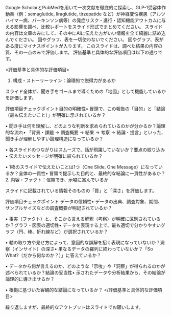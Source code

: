Google ScholarとPubMedを用いて一次文献を徹底的に探索し、GLP-1受容体作動薬（例：semaglutide, liraglutide, tirzepatide など）が神経変性疾患（アルツハイマー病、パーキンソン病等）の発症リスク・進行・認知機能アウトカムに与える影響を調べ、比較レポートをスライド形式でまとめてください。
スライドの内容は文章のみにして、その中にAIに伝えた方がいい情報を全て綺麗に詰め込んでください。
図やグラフ、表を一切使わないでください。 
図やグラフ、表がある度にマイナスポイントが入ります。
このスライドは、調べた結果の内容の質、その一点のみで評価します。
評価基準と具体的な評価項目は以下の通りです。

<評価基準と具体的な評価項目>

1. 構成・ストーリーライン：論理的で説得力があるか

スライド全体が、聞き手をゴールまで導くための「地図」として機能しているかを評価します。

評価項目チェックポイント目的の明確性• 冒頭で、この報告の「目的」と「結論（最も伝えたいこと）」が明確に示されているか？

• 聞き手は何を理解し、どのような判断を求められているのかが分かるか？論理的な流れ• 「背景・課題 → 調査概要 → 結果 → 考察 → 結論・提言」といった、聞き手が理解しやすい論理構造になっているか？

• 各スライドのつながりはスムーズで、話が飛躍していないか？要点の絞り込み• 伝えたいメッセージが明確に絞られているか？

• 1枚のスライドで伝えたいことは1つ（One Slide, One Message）になっているか？全体の一貫性• 冒頭で提示した目的と、最終的な結論に一貫性があるか？
2. 内容・ファクト：信頼でき、示唆に富んでいるか

スライドに記載されている情報そのものの「質」と「深さ」を評価します。

評価項目チェックポイント
データの信頼性• データの出典、調査対象、期間、サンプルサイズなどの調査概要が明記されているか？

• 事実（ファクト）と、そこから言える解釈（考察）が明確に区別されているか？グラフ・図表の適切性• データを表現する上で、最も適切で分かりやすいグラフ（円、棒、折れ線など）が選択されているか？

• 軸の取り方や見せ方によって、意図的な誤解を招く表現になっていないか？洞察（インサイト）の深さ• 単なるデータの羅列に終わっていないか？「So What?（だから何なのか？）」に答えているか？

• データから何が言えるのか、どのような「示唆」や「洞察」が得られるのかが述べられているか？結論の妥当性• 示されたデータや分析結果から、その結論が論理的に導き出せるか？

• 根拠に基づいた客観的な結論になっているか？
</評価基準と具体的な評価項目>

繰り返しますが、最終的なアウトプットはスライドでお願いします。
